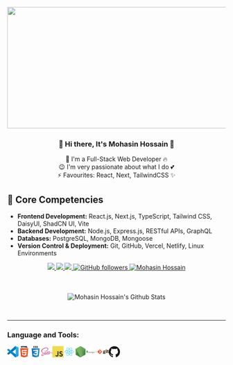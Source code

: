 <p align="center">
<img height="280" width ="800" src="https://static.dribbble.com/users/730703/screenshots/6581243/avento.gif">
</p>
<h3 align="center">👋 Hi there, It's Mohasin Hossain 👋 </h3>
<p align="center">
🌱 I'm a Full-Stack Web Developer 🔥 <br>
😉 I'm very passionate about what I do 💕 <br>
⚡ Favourites: React, Next, TailwindCSS ✨ <br>
</p>

## 🧠 Core Competencies

- **Frontend Development:** React.js, Next.js, TypeScript, Tailwind CSS, DaisyUI, ShadCN UI, Vite  
- **Backend Development:** Node.js, Express.js, RESTful APIs, GraphQL  
- **Databases:** PostgreSQL, MongoDB, Mongoose  
- **Version Control & Deployment:** Git, GitHub, Vercel, Netlify, Linux Environments


<p align="center">
  <a href="https://facebook.com/mohasinhossen.rajib" target="_blank">
    <img src="https://img.shields.io/badge/-Facebook-1877F2?style=flat&labelColor=1877F2&logo=facebook&logoColor=white&link=https://facebook.com/mohasinhossen.rajib">
  </a>
  
  <a href="https://twitter.com/mohasinhossain9" target="_blank">
    <img src="https://img.shields.io/badge/-Twitter-1ca0f1?style=flat&labelColor=1ca0f1&logo=twitter&logoColor=white&link=https://twitter.com/mohasinhossain9">
  </a>
  <a href="mailto:mohasinhossainrajib2@gmail.com?subject=Hello Dear Mohasin Hossain! I send this message from your Github Profile. I need to talk to you for some quries!" target="_blank">
    <img src="https://img.shields.io/badge/-Mail Me-c14438?style=flat&logo=Gmail&logoColor=white&link=mailto:mohasinhossainrajib2@gmail.com">
  </a>
  <a href="https://github.com/mohasin-hossain" target="_blank">
    <img alt="GitHub followers" src="https://img.shields.io/github/followers/mohasin-hossain?label=Github&style=flat">
  </a>
  <a href="https://github.com/mohasin-hossain" target="_blank">
    <img src="https://komarev.com/ghpvc/?username=mohasin-hossain&label=Views&color=brightgreen&style=flat" alt="Mohasin Hossain" />
  </a>
</p>


<br>

<p align="center">
<img align="middle" alt="Mohasin Hossain's Github Stats" src="https://github-readme-stats.vercel.app/api?username=mohasin-hossain&show_icons=true&hide_border=false" />

[twitter]: https://twitter.com/mohasinhossain9
[instagram]: https://instagram.com/mohasin_rajib
[linkedin]: https://linkedin.com/in/themohasinhossain

</p>

<br>

---
### Language and Tools:
<img align="left" alt="Visual Studio Code" width="26px" src="https://raw.githubusercontent.com/github/explore/80688e429a7d4ef2fca1e82350fe8e3517d3494d/topics/visual-studio-code/visual-studio-code.png" />
<img align="left" alt="HTML5" width="26px" src="https://raw.githubusercontent.com/github/explore/80688e429a7d4ef2fca1e82350fe8e3517d3494d/topics/html/html.png" />
<img align="left" alt="CSS3" width="26px" src="https://raw.githubusercontent.com/github/explore/80688e429a7d4ef2fca1e82350fe8e3517d3494d/topics/css/css.png" />
<img align="left" alt="Sass" width="26px" src="https://raw.githubusercontent.com/github/explore/80688e429a7d4ef2fca1e82350fe8e3517d3494d/topics/sass/sass.png" />
<img align="left" alt="JavaScript" width="26px" src="https://raw.githubusercontent.com/github/explore/80688e429a7d4ef2fca1e82350fe8e3517d3494d/topics/javascript/javascript.png" />
<img align="left" alt="React" width="26px" src="https://raw.githubusercontent.com/github/explore/80688e429a7d4ef2fca1e82350fe8e3517d3494d/topics/react/react.png" />
<img align="left" alt="Node.js" width="26px" src="https://raw.githubusercontent.com/github/explore/80688e429a7d4ef2fca1e82350fe8e3517d3494d/topics/nodejs/nodejs.png" />
<img align="left" alt="MongoDB" width="26px" src="https://raw.githubusercontent.com/github/explore/80688e429a7d4ef2fca1e82350fe8e3517d3494d/topics/mongodb/mongodb.png" />
<img align="left" alt="Git" width="26px" src="https://raw.githubusercontent.com/github/explore/80688e429a7d4ef2fca1e82350fe8e3517d3494d/topics/git/git.png" />
<img align="left" alt="GitHub" width="26px" src="https://raw.githubusercontent.com/github/explore/78df643247d429f6cc873026c0622819ad797942/topics/github/github.png" />





